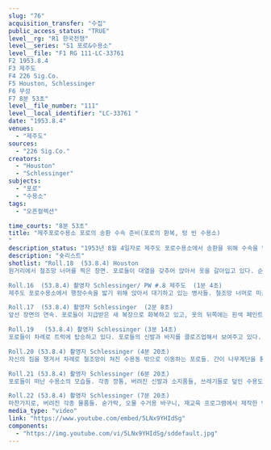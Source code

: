 ```yaml
---
slug: "76"
acquisition_transfer: "수집"
public_access_status: "TRUE"
level__rg: "R1 한국전쟁"
level__series: "S1 포로&수용소"
level__file: "F1 RG 111-LC-33761 
F2 1953.8.4
F3 제주도
F4 226 Sig.Co.
F5 Houston, Schlessinger
F6 무성
F7 8분 53초"
level__file_number: "111"
level__local_identifier: "LC-33761 "
date: "1953.8.4"
venues: 
  - "제주도"
sources: 
  - "226 Sig.Co."
creators: 
  - "Houston"
  - "Schlessinger"
subjects: 
  - "포로"
  - "수용소"
tags: 
  - "오픈컬렉션"

time_courts: "8분 53초"
title: "제주포로수용소 포로의 송환 수속 준비(포로의 환복, 텅 빈 수용소)
"
description_status: "1953년 8월 4일자로 제주도 포로수용소에서 송환을 위해 수속을 밟는 포로들의 모습을 담은 영상"
description: "숏리스트"
shotlist: "Roll.18  (53.8.4) Houston
원거리에서 철조망 너머를 찍은 장면. 포로들이 대열을 갖추어 앉아서 옷을 갈아입고 있다. 순서를 기다리는 포로들은 벌거벗은 채로 앉아 있다. 미군 경비병들이 이를 지켜보며 감독하고 있다.

Roll.16  (53.8.4) 촬영자 Schlessinger/ PW #.8 제주도  (1분 4초)
제주도 포로수용소에서 행정수속을 밟기 위해 앉아서 대기하고 있는 병사들. 철조망 너머로 미군 병사들이 경계를 서고 있고, 병사들은 지급받은 새 양말을 신고 있다. 신발끝을 묶고 있는 포로들의 모습, 환복을 마치고 이동하는 포로들의 모습이 반복된다.

Roll.17  (53.8.4) 촬영자 Schlessinger  (2분 8초)
앞선 장면의 연속. 포로들이 지급받은 새 복장으로 화복하고 있고, 옷의 뒤쪽에는 흰색 페인트로 PW라는 글씨가 적혀 있다. 벨트를 매는 모습, 환복을 마치고 가마니를 든 채로 병사들이 이동한다. 포로 수송을 위한 트럭이 곧이어 들어오고, 나무로 만들어진 계단을 이용하여 포로들이 차례로 트럭에 탑승하고 있다.

Roll.19   (53.8.4) 촬영자 Schlessinger (3분 14초)
포로들이 차례로 트럭에 탑승하고 있다. 포로들의 신발과 바지를 클로즈업해서 보여주고 있다. 줄지어 앉은 포로들의 얼굴이 보인다.

Roll.20 (53.8.4) 촬영자 Schlessinger (4분 20초)  
자신의 짐을 챙겨서 차례로 철조망이 쳐진 수용동 밖으로 이동하는 포로들. 간이 나무계단을 통해 트럭에 차례로 탑승하고 있다. 자신의 소지품은 짚으로 만든 거적떼기에 말아서 가져가고, 트럭에 타기 전에 소지품 검사를 한번 더 받는 모습도 보인다. 포로들을 모두 태운 트럭은 차례로 출발하고, 미군 헌병 지프차량들이 뒤를 따른다. 철조망 너머로 줄지어 이동하는 차량 행렬들이 비추인다.

Roll.21 (53.8.4) 촬영자 Schlessinger (6분 20초)
포로들이 떠난 수용소의 모습들. 각종 깡통, 버려진 신발과 소지품들, 쓰레기들로 덮인 수용도의 모습 등이 을씨년스럽다. 

Roll.22 (53.8.4) 촬영자 Schlessinger (7분 20초)
마찬가지로, 버려진 각종 물품들. 숟가락, 오물 수거용 바구니, 재교육 프로그램에서 제작한 악기, 흰 천조각 등등의 모습들.   "
media_type: "video"
link: "https://www.youtube.com/embed/5LNx9YHIdSg"
components: 
  - "https://img.youtube.com/vi/5LNx9YHIdSg/sddefault.jpg"
---
```

